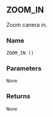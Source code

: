 ## ZOOM\_IN

Zoom canera in.

### Name

`ZOOM_IN ()`


### Parameters

`None`


### Returns

`None`
